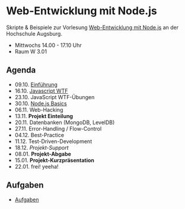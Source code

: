 # Web-Entwicklung mit Node.js

Skripte & Beispiele zur Vorlesung [Web-Entwicklung mit Node.js](http://www.hs-augsburg.de/fakultaet/informatik/studium/wahlpflichtveranstaltung/web_entwicklung/index.html) an der Hochschule Augsburg. 

- Mittwochs 14.00 - 17.10 Uhr 
- Raum W 3.01

## Agenda

- 09.10. [Einführung](http://hsa-nodejs-workshop.github.io/nodejs-workshop/lectures/einfuehrung/)
- 16.10. [Javascript WTF](http://hsa-nodejs-workshop.github.io/nodejs-workshop/lectures/javascript-wtf/)
- 23.10. JavaScript WTF-Übungen
- 30.10. [Node.js Basics](http://hsa-nodejs-workshop.github.io/nodejs-workshop/lectures/nodejs-basics/)
- 06.11. Web-Hacking
- 13.11. __Projekt Einteilung__
- 20.11. Datenbanken (MongoDB, LevelDB)
- 27.11. Error-Handling / Flow-Control
- 04.12. Best-Practice
- 11.12. Test-Driven-Development
- 18.12. _Projekt-Support_
- 08.01. __Projekt-Abgabe__
- 15.01. __Projekt-Kurzpräsentation__
- 22.01. frei! yeeha!

## Aufgaben

- [Aufgaben](https://github.com/hsa-nodejs-workshop/aufgaben)
